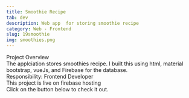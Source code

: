 ```yaml
---
title: Smoothie Recipe
tab: dev
description: Web app  for storing smoothie recipe
category: Web - Frontend
slug: 19smoothie
img: smoothies.png
---
```


<div class="lg:p-4 pt-4 mb-4 text-pryColor font-bold text-2xl lg:text-4xl">
  Project Overview
</div>

<div class="lg:p-4 mb-4 leading-9">
The applciation stores smoothies recipe. I built this using html, material bootstrap, vueJs, and Firebase for the database.
<div class="pt-4 ">
 <span class = "text-pryColor font-bold"> Responsibility:</span> Frontend Developer
</div>
</div>

<div class=" pt-4 lg:p-4 mb-4 leading-9">
This project is live on firebase hosting
</div>

<div class="pt-4 lg:p-4 mb-4 leading-9">
Click on the button below to check it out.
</div>
<btn3 class ="mt-4" text="Visit" href="https://geegee-smoothies.web.app/#/"> </btn3 >
